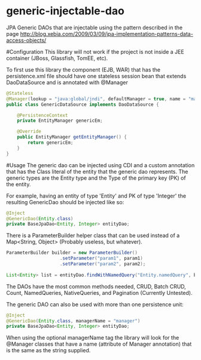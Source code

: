 # generic-injectable-dao
JPA Generic DAOs that are injectable using the pattern described in the page http://blog.xebia.com/2009/03/09/jpa-implementation-patterns-data-access-objects/

#Configuration
This library will not work if the project is not inside a JEE container (JBoss, Glassfish, TomEE, etc).

To first use this library the component (EJB, WAR) that has the persistence.xml file should have one stateless session bean that extends DaoDataSource and is annotated with @Manager

```java
@Stateless
@Manager(lookup = "java:global/jndi", defaultManager = true, name = "manager")
public class GenericDataSource implements DaoDataSource {

    @PersistenceContext
    private EntityManager genericEm;

    @Override
    public EntityManager getEntityManager() {
        return genericEm;
    }
}
```

#Usage
The generic dao can be injected using CDI and a custom annotation that has the Class literal of the entity that the generic dao represents. The generic types are the Entity type and the Type of the primary key (PK) of the entity.

For example, having an entity of type 'Entity' and PK of type 'Integer' the resulting GenericDao should be injected like so:

```java
@Inject
@GenericDao(Entity.class)
private BaseJpaDao<Entity, Integer> entityDao;
```

There is a ParameterBuilder helper class that can be used instead of a Map<String, Object> (Probably useless, but whatever).

```java
ParameterBuilder builder = new ParameterBuilder()
                    .setParameter("param1", param1)
                    .setParameter("param2", param2);
            
List<Entity> list = entityDao.findWithNamedQuery("Entity.namedQuery", builder.build());
```

The DAOs have the most common methods needed, CRUD, Batch CRUD, Count, NamedQueries, NativeQueries, and Pagination (Currently Untested).

The generic DAO can also be used with more than one persistence unit:

```java
@Inject
@GenericDao(Entity.class, managerName = "manager")
private BaseJpaDao<Entity, Integer> entityDao;
```

When using the optional managerName tag the library will look for the @Manager classes that have a name (attribute of Manager annotation) that is the same as the string supplied.
